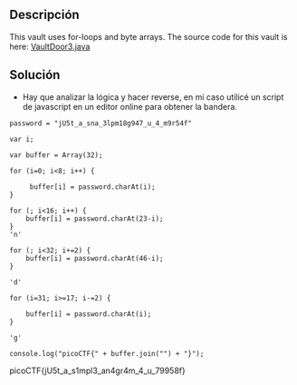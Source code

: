 ## Descripción
This vault uses for-loops and byte arrays. The source code for this vault is here: [VaultDoor3.java](https://jupiter.challenges.picoctf.org/static/943ea40e3f54fca6d2145fa7aadc5e09/VaultDoor3.java)

## Solución
- Hay que analizar la lógica y hacer reverse, en mi caso utilicé un script de javascript en un editor online para obtener la bandera.

```
password = "jU5t_a_sna_3lpm18g947_u_4_m9r54f"

var i;

var buffer = Array(32);

for (i=0; i<8; i++) {

     buffer[i] = password.charAt(i);
}

for (; i<16; i++) {
    buffer[i] = password.charAt(23-i);
}
'n'

for (; i<32; i+=2) {
    buffer[i] = password.charAt(46-i);
}

'd'

for (i=31; i>=17; i-=2) {

    buffer[i] = password.charAt(i);
}

'g'

console.log("picoCTF{" + buffer.join("") + "}");
```

picoCTF{jU5t_a_s1mpl3_an4gr4m_4_u_79958f}
